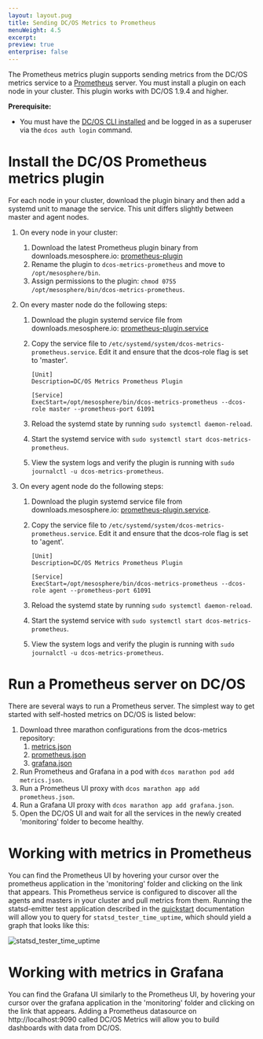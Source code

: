 ```yaml
---
layout: layout.pug
title: Sending DC/OS Metrics to Prometheus
menuWeight: 4.5
excerpt:
preview: true
enterprise: false
---
```


The Prometheus metrics plugin supports sending metrics from the DC/OS metrics service to a [Prometheus](https://prometheus.io/) server. You must install a plugin on each node in your cluster. This plugin works with DC/OS 1.9.4 and higher.

**Prerequisite:**

- You must have the [DC/OS CLI installed](/1.9/cli/install/) and be logged in as a superuser via the `dcos auth login` command.

# Install the DC/OS Prometheus metrics plugin

For each node in your cluster, download the plugin binary and then add a systemd unit to manage the service. This unit differs slightly between master and agent nodes.

1. On every node in your cluster:

   1. Download the latest Prometheus plugin binary from downloads.mesosphere.io: [prometheus-plugin](https://downloads.mesosphere.io/dcos-metrics/plugins/prometheus)
   1. Rename the plugin to `dcos-metrics-prometheus` and move to `/opt/mesosphere/bin`.
   1. Assign permissions to the plugin: `chmod 0755 /opt/mesosphere/bin/dcos-metrics-prometheus`.

1.  On every master node do the following steps:
    1. Download the plugin systemd service file from downloads.mesosphere.io: [prometheus-plugin.service](https://downloads.mesosphere.io/dcos-metrics/plugins/prometheus.service)
    1. Copy the service file to `/etc/systemd/system/dcos-metrics-prometheus.service`. Edit it and ensure that the dcos-role flag is set to 'master'.

        ```
        [Unit]
        Description=DC/OS Metrics Prometheus Plugin

        [Service]
        ExecStart=/opt/mesosphere/bin/dcos-metrics-prometheus --dcos-role master --prometheus-port 61091
        ```

    2. Reload the systemd state by running `sudo systemctl daemon-reload`.
    3. Start the systemd service with `sudo systemctl start dcos-metrics-prometheus`.
    4. View the system logs and verify the plugin is running with `sudo journalctl -u dcos-metrics-prometheus`.

1.  On every agent node do the following steps:
    1. Download the plugin systemd service file from downloads.mesosphere.io: [prometheus-plugin.service](https://downloads.mesosphere.io/dcos-metrics/plugins/prometheus.service).
    1. Copy the service file to `/etc/systemd/system/dcos-metrics-prometheus.service`. Edit it and ensure that the dcos-role flag is set to 'agent'.

        ```
        [Unit]
        Description=DC/OS Metrics Prometheus Plugin

        [Service]
        ExecStart=/opt/mesosphere/bin/dcos-metrics-prometheus --dcos-role agent --prometheus-port 61091
        ```

    2. Reload the systemd state by running `sudo systemctl daemon-reload`.
    3. Start the systemd service with `sudo systemctl start dcos-metrics-prometheus`.
    4. View the system logs and verify the plugin is running with `sudo journalctl -u dcos-metrics-prometheus`.

# Run a Prometheus server on DC/OS

There are several ways to run a Prometheus server. The simplest way to get started with self-hosted metrics on DC/OS is listed below:

1. Download three marathon configurations from the dcos-metrics repository:
    1. [metrics.json](https://raw.githubusercontent.com/dcos/dcos-metrics/master/docs/resources/metrics.json)
    1. [prometheus.json](https://raw.githubusercontent.com/dcos/dcos-metrics/master/docs/resources/prometheus.json)
    1. [grafana.json](https://raw.githubusercontent.com/dcos/dcos-metrics/master/docs/resources/grafana.json)
1. Run Prometheus and Grafana in a pod with `dcos marathon pod add metrics.json`.
1. Run a Prometheus UI proxy with `dcos marathon app add prometheus.json`.
1. Run a Grafana UI proxy with `dcos marathon app add grafana.json`.
1. Open the DC/OS UI and wait for all the services in the newly created 'monitoring' folder to become healthy.

# Working with metrics in Prometheus

You can find the Prometheus UI by hovering your cursor over the prometheus application in the 'monitoring' folder and clicking on the link that appears. This
Prometheus service is configured to discover all the agents and masters in your cluster and pull metrics from them. Running the statsd-emitter test application
described in the [quickstart](/1.9/metrics/quickstart) documentation will allow you to query for `statsd_tester_time_uptime`, which should yield a graph that
looks like this:

   ![statsd_tester_time_uptime](/1.9/img/statsd_tester_time_uptime.png)

# Working with metrics in Grafana

You can find the Grafana UI similarly to the Prometheus UI, by hovering your cursor over the grafana application in the 'monitoring' folder and clicking on the
link that appears. Adding a Prometheus datasource on http://localhost:9090 called DC/OS Metrics will allow you to build dashboards with data from DC/OS. 
